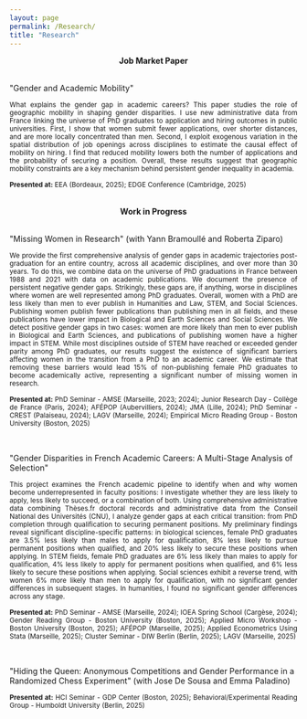 ```yaml
---
layout: page
permalink: /Research/
title: "Research"
---
```



<div align="center">
 <b>Job Market Paper</b>
</div>
&nbsp;  

"Gender and Academic Mobility" 

<p align="justify">
<sub>What explains the gender gap in academic careers? This paper studies the role of geographic mobility in shaping gender disparities. I use new administrative data from France linking the universe of PhD graduates to application and hiring outcomes in public universities. First, I show that women submit fewer applications, over shorter distances, and are more locally concentrated than men. Second, I exploit exogenous variation in the spatial distribution of job openings across disciplines to estimate the causal effect of mobility on hiring. I find that reduced mobility lowers both the number of applications and the probability of securing a position. Overall, these results suggest that geographic mobility constraints are a key mechanism behind persistent gender inequality in academia.</sub>
 </p>
 
<p align="justify">
<sub><b>Presented at:</b> EEA (Bordeaux, 2025); EDGE Conference (Cambridge, 2025)</sub>
</p>
&nbsp;  

<div align="center">
 <b>Work in Progress</b>
</div>
&nbsp;  

"Missing Women in Research" (with Yann Bramoullé and Roberta Ziparo)

<p align="justify">
<sub>We provide the first comprehensive analysis of gender gaps in academic trajectories post-graduation for an entire country, across all academic disciplines, and over more than 30 years. To do this, we combine data on the universe of PhD graduations in France between 1988 and 2021 with data on academic publications. We document the presence of persistent negative gender gaps. Strikingly, these gaps are, if anything, worse in disciplines where women are well represented among PhD graduates. Overall, women with a PhD are less likely than men to ever publish in Humanities and Law, STEM, and Social Sciences. Publishing women publish fewer publications than publishing men in all fields, and these publications have lower impact in Biological and Earth Sciences and Social Sciences. We detect positive gender gaps in two cases: women are more likely than men to ever publish in Biological and Earth Sciences, and publications of publishing women have a higher impact in STEM. While most disciplines outside of STEM have reached or exceeded gender parity among PhD graduates, our results suggest the existence of significant barriers affecting women in the transition from a PhD to an academic career. We estimate that removing these barriers would lead 15% of non-publishing female PhD graduates to become academically active, representing a significant number of missing women in research.</sub>
</p>
 
<p align="justify">
<sub><b>Presented at:</b> PhD Seminar - AMSE (Marseille, 2023; 2024); Junior Research Day - Collège de France (Paris, 2024); AFÉPOP (Aubervilliers, 2024); JMA (Lille, 2024); PhD Seminar - CREST (Palaiseau, 2024); LAGV (Marseille, 2024); Empirical Micro Reading Group - Boston University (Boston, 2025)</sub>
</p>
&nbsp;  

"Gender Disparities in French Academic Careers: A Multi-Stage Analysis of Selection"

<p align="justify">
<sub>This project examines the French academic pipeline to identify when and why women become underrepresented in faculty positions: I investigate whether they are less likely to apply, less likely to succeed, or a combination of both. Using comprehensive administrative data combining Thèses.fr doctoral records and administrative data from the Conseil National des Universités (CNU), I analyze gender gaps at each critical transition: from PhD completion through qualification to securing permanent positions. My preliminary findings reveal significant discipline-specific patterns: in biological sciences, female PhD graduates are 3.5% less likely than males to apply for qualification, 8% less likely to pursue permanent positions when qualified, and 20% less likely to secure these positions when applying. In STEM fields, female PhD graduates are 6% less likely than males to apply for qualification, 4% less likely to apply for permanent positions when qualified, and 6% less likely to secure these positions when applying. Social sciences exhibit a reverse trend, with women 6% more likely than men to apply for qualification, with no significant gender differences in subsequent stages. In humanities, I found no significant gender differences across any stage.</sub>
</p>
 
<p align="justify">  
<sub><b>Presented at:</b> PhD Seminar - AMSE (Marseille, 2024); IOEA Spring School (Cargèse, 2024); Gender Reading Group - Boston University (Boston, 2025); Applied Micro Workshop - Boston University (Boston, 2025); AFÉPOP (Marseille, 2025); Applied Econometrics Using Stata (Marseille, 2025); Cluster Seminar - DIW Berlin (Berlin, 2025); LAGV (Marseille, 2025)</sub>
</p>
&nbsp;  

<div class="extra-space"></div>

"Hiding the Queen: Anonymous Competitions and Gender Performance in a Randomized Chess Experiment" (with Jose De Sousa and Emma Paladino)

<p align="justify">
<sub><b>Presented at:</b> HCI Seminar - GDP Center (Boston, 2025); Behavioral/Experimental Reading Group - Humboldt University (Berlin, 2025)</sub>
</p>
&nbsp;  
